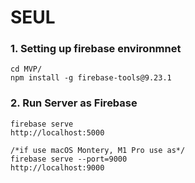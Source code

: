 # SEUL

### 1. Setting up firebase environmnet
```
cd MVP/
npm install -g firebase-tools@9.23.1 
```

### 2. Run Server as Firebase
```
firebase serve
http://localhost:5000

/*if use macOS Montery, M1 Pro use as*/
firebase serve --port=9000
http://localhost:9000 
```




